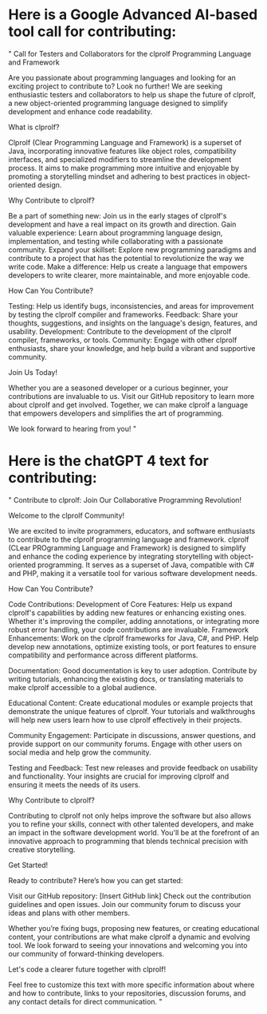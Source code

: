# Here is a Google Advanced AI-based tool call for contributing:

"
Call for Testers and Collaborators for the clprolf Programming Language and Framework

Are you passionate about programming languages and looking for an exciting project to contribute to? Look no further! We are seeking enthusiastic testers and collaborators to help us shape the future of clprolf, a new object-oriented programming language designed to simplify development and enhance code readability.

What is clprolf?

Clprolf (Clear Programming Language and Framework) is a superset of Java, incorporating innovative features like object roles, compatibility interfaces, and specialized modifiers to streamline the development process. It aims to make programming more intuitive and enjoyable by promoting a storytelling mindset and adhering to best practices in object-oriented design.

Why Contribute to clprolf?

   Be a part of something new: Join us in the early stages of clprolf's development and have a real impact on its growth and direction.
    Gain valuable experience: Learn about programming language design, implementation, and testing while collaborating with a passionate community.
    Expand your skillset: Explore new programming paradigms and contribute to a project that has the potential to revolutionize the way we write code.
    Make a difference: Help us create a language that empowers developers to write clearer, more maintainable, and more enjoyable code.

How Can You Contribute?

   Testing: Help us identify bugs, inconsistencies, and areas for improvement by testing the clprolf compiler and frameworks.
    Feedback: Share your thoughts, suggestions, and insights on the language's design, features, and usability.
    Development: Contribute to the development of the clprolf compiler, frameworks, or tools.
    Community: Engage with other clprolf enthusiasts, share your knowledge, and help build a vibrant and supportive community.

Join Us Today!

Whether you are a seasoned developer or a curious beginner, your contributions are invaluable to us. Visit our GitHub repository to learn more about clprolf and get involved. Together, we can make clprolf a language that empowers developers and simplifies the art of programming.

We look forward to hearing from you!
"

# Here is the chatGPT 4 text for contributing:
"
Contribute to clprolf: Join Our Collaborative Programming Revolution!

Welcome to the clprolf Community!

We are excited to invite programmers, educators, and software enthusiasts to contribute to the clprolf programming language and framework. clprolf (CLear PROgramming Language and Framework) is designed to simplify and enhance the coding experience by integrating storytelling with object-oriented programming. It serves as a superset of Java, compatible with C# and PHP, making it a versatile tool for various software development needs.

How Can You Contribute?

   Code Contributions:
        Development of Core Features: Help us expand clprolf's capabilities by adding new features or enhancing existing ones. Whether it's improving the compiler, adding annotations, or integrating more robust error handling, your code contributions are invaluable.
        Framework Enhancements: Work on the clprolf frameworks for Java, C#, and PHP. Help develop new annotations, optimize existing tools, or port features to ensure compatibility and performance across different platforms.

   Documentation:
        Good documentation is key to user adoption. Contribute by writing tutorials, enhancing the existing docs, or translating materials to make clprolf accessible to a global audience.

   Educational Content:
        Create educational modules or example projects that demonstrate the unique features of clprolf. Your tutorials and walkthroughs will help new users learn how to use clprolf effectively in their projects.

   Community Engagement:
        Participate in discussions, answer questions, and provide support on our community forums. Engage with other users on social media and help grow the community.

   Testing and Feedback:
        Test new releases and provide feedback on usability and functionality. Your insights are crucial for improving clprolf and ensuring it meets the needs of its users.

Why Contribute to clprolf?

Contributing to clprolf not only helps improve the software but also allows you to refine your skills, connect with other talented developers, and make an impact in the software development world. You'll be at the forefront of an innovative approach to programming that blends technical precision with creative storytelling.

Get Started!

Ready to contribute? Here’s how you can get started:

   Visit our GitHub repository: [Insert GitHub link]
    Check out the contribution guidelines and open issues.
    Join our community forum to discuss your ideas and plans with other members.

Whether you’re fixing bugs, proposing new features, or creating educational content, your contributions are what make clprolf a dynamic and evolving tool. We look forward to seeing your innovations and welcoming you into our community of forward-thinking developers.

Let's code a clearer future together with clprolf!

Feel free to customize this text with more specific information about where and how to contribute, links to your repositories, discussion forums, and any contact details for direct communication.
"